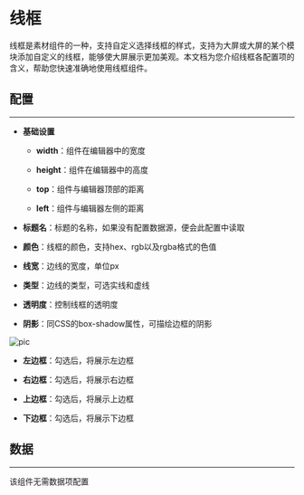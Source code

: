 # 线框

线框是素材组件的一种，支持自定义选择线框的样式，支持为大屏或大屏的某个模块添加自定义的线框，能够使大屏展示更加美观。本文档为您介绍线框各配置项的含义，帮助您快速准确地使用线框组件。


## 配置

---

- **基础设置**

    - **width**：组件在编辑器中的宽度

    - **height**：组件在编辑器中的高度

    - **top**：组件与编辑器顶部的距离

    - **left**：组件与编辑器左侧的距离



- **标题名**：标题的名称，如果没有配置数据源，便会此配置中读取

- **颜色**：线框的颜色，支持hex、rgb以及rgba格式的色值

- **线宽**：边线的宽度，单位px

- **类型**：边线的类型，可选实线和虚线

- **透明度**：控制线框的透明度

- **阴影**：同CSS的box-shadow属性，可描绘边框的阴影

![pic](/images/components/border-line/shadow-1.png)

- **左边框**：勾选后，将展示左边框

- **右边框**：勾选后，将展示右边框

- **上边框**：勾选后，将展示上边框

- **下边框**：勾选后，将展示下边框


## 数据

---



该组件无需数据项配置